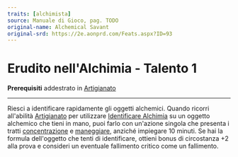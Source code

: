 ```yaml
---
traits: [alchimista]
source: Manuale di Gioco, pag. TODO
original-name: Alchemical Savant
original-srd: https://2e.aonprd.com/Feats.aspx?ID=93
---
```


# Erudito nell'Alchimia - Talento 1

**Prerequisiti** addestrato in [Artigianato](/abilita/artigianato)

---

Riesci a identificare rapidamente gli oggetti alchemici. Quando ricorri
all'abilità [Artigianato](/abilita/artigianato) per utilizzare
[Identificare Alchimia](/azioni/abilita/identificare-alichimia) su un oggetto
alchemico che tieni in mano, puoi farlo con un'azione singola che presenta i
tratti [concentrazione](/tratti/concentrazione) e
[maneggiare](/tratti/maneggiare), anziché impiegare 10 minuti. Se hai la formula
dell'oggetto che tenti di identificare, ottieni bonus di circostanza +2 alla
prova e consideri un eventuale fallimento critico come un fallimento.
